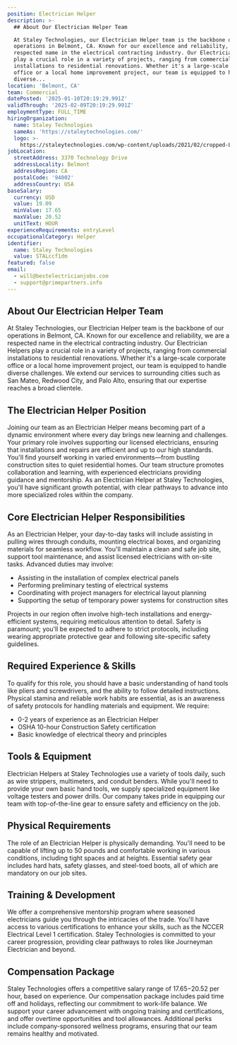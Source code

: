 ```yaml
---
position: Electrician Helper
description: >-
  ## About Our Electrician Helper Team

  At Staley Technologies, our Electrician Helper team is the backbone of our
  operations in Belmont, CA. Known for our excellence and reliability, we are a
  respected name in the electrical contracting industry. Our Electrician Helpers
  play a crucial role in a variety of projects, ranging from commercial
  installations to residential renovations. Whether it's a large-scale corporate
  office or a local home improvement project, our team is equipped to handle
  diverse...
location: 'Belmont, CA'
team: Commercial
datePosted: '2025-01-10T20:19:29.991Z'
validThrough: '2025-02-09T20:19:29.991Z'
employmentType: FULL_TIME
hiringOrganization:
  name: Staley Technologies
  sameAs: 'https://staleytechnologies.com/'
  logo: >-
    https://staleytechnologies.com/wp-content/uploads/2021/02/cropped-Logo_StaleyTechnologies.png
jobLocation:
  streetAddress: 3370 Technology Drive
  addressLocality: Belmont
  addressRegion: CA
  postalCode: '94002'
  addressCountry: USA
baseSalary:
  currency: USD
  value: 19.09
  minValue: 17.65
  maxValue: 20.52
  unitText: HOUR
experienceRequirements: entryLevel
occupationalCategory: Helper
identifier:
  name: Staley Technologies
  value: STALccf1dm
featured: false
email:
  - will@bestelectricianjobs.com
  - support@primepartners.info
---
```




## About Our Electrician Helper Team
At Staley Technologies, our Electrician Helper team is the backbone of our operations in Belmont, CA. Known for our excellence and reliability, we are a respected name in the electrical contracting industry. Our Electrician Helpers play a crucial role in a variety of projects, ranging from commercial installations to residential renovations. Whether it's a large-scale corporate office or a local home improvement project, our team is equipped to handle diverse challenges. We extend our services to surrounding cities such as San Mateo, Redwood City, and Palo Alto, ensuring that our expertise reaches a broad clientele.

## The Electrician Helper Position
Joining our team as an Electrician Helper means becoming part of a dynamic environment where every day brings new learning and challenges. Your primary role involves supporting our licensed electricians, ensuring that installations and repairs are efficient and up to our high standards. You'll find yourself working in varied environments—from bustling construction sites to quiet residential homes. Our team structure promotes collaboration and learning, with experienced electricians providing guidance and mentorship. As an Electrician Helper at Staley Technologies, you'll have significant growth potential, with clear pathways to advance into more specialized roles within the company.

## Core Electrician Helper Responsibilities
As an Electrician Helper, your day-to-day tasks will include assisting in pulling wires through conduits, mounting electrical boxes, and organizing materials for seamless workflow. You'll maintain a clean and safe job site, support tool maintenance, and assist licensed electricians with on-site tasks. Advanced duties may involve:

- Assisting in the installation of complex electrical panels
- Performing preliminary testing of electrical systems
- Coordinating with project managers for electrical layout planning
- Supporting the setup of temporary power systems for construction sites

Projects in our region often involve high-tech installations and energy-efficient systems, requiring meticulous attention to detail. Safety is paramount; you'll be expected to adhere to strict protocols, including wearing appropriate protective gear and following site-specific safety guidelines.

## Required Experience & Skills
To qualify for this role, you should have a basic understanding of hand tools like pliers and screwdrivers, and the ability to follow detailed instructions. Physical stamina and reliable work habits are essential, as is an awareness of safety protocols for handling materials and equipment. We require:

- 0-2 years of experience as an Electrician Helper
- OSHA 10-hour Construction Safety certification
- Basic knowledge of electrical theory and principles

## Tools & Equipment
Electrician Helpers at Staley Technologies use a variety of tools daily, such as wire strippers, multimeters, and conduit benders. While you'll need to provide your own basic hand tools, we supply specialized equipment like voltage testers and power drills. Our company takes pride in equipping our team with top-of-the-line gear to ensure safety and efficiency on the job.

## Physical Requirements
The role of an Electrician Helper is physically demanding. You'll need to be capable of lifting up to 50 pounds and comfortable working in various conditions, including tight spaces and at heights. Essential safety gear includes hard hats, safety glasses, and steel-toed boots, all of which are mandatory on our job sites.

## Training & Development
We offer a comprehensive mentorship program where seasoned electricians guide you through the intricacies of the trade. You'll have access to various certifications to enhance your skills, such as the NCCER Electrical Level 1 certification. Staley Technologies is committed to your career progression, providing clear pathways to roles like Journeyman Electrician and beyond.

## Compensation Package
Staley Technologies offers a competitive salary range of $17.65-$20.52 per hour, based on experience. Our compensation package includes paid time off and holidays, reflecting our commitment to work-life balance. We support your career advancement with ongoing training and certifications, and offer overtime opportunities and tool allowances. Additional perks include company-sponsored wellness programs, ensuring that our team remains healthy and motivated.